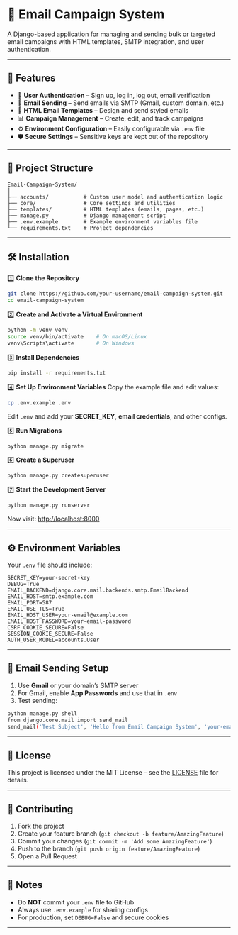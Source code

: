 # 📧 Email Campaign System

A Django-based application for managing and sending bulk or targeted email campaigns with HTML templates, SMTP integration, and user authentication.

---

## 🚀 Features

- 🔐 **User Authentication** – Sign up, log in, log out, email verification
- 📩 **Email Sending** – Send emails via SMTP (Gmail, custom domain, etc.)
- 🎨 **HTML Email Templates** – Design and send styled emails
- 📊 **Campaign Management** – Create, edit, and track campaigns
- ⚙️ **Environment Configuration** – Easily configurable via `.env` file
- 🛡️ **Secure Settings** – Sensitive keys are kept out of the repository

---

## 📂 Project Structure

```
Email-Campaign-System/
│
├── accounts/           # Custom user model and authentication logic
├── core/               # Core settings and utilities
├── templates/          # HTML templates (emails, pages, etc.)
├── manage.py           # Django management script
├── .env.example        # Example environment variables file
└── requirements.txt    # Project dependencies
```

---

## 🛠 Installation

1️⃣ **Clone the Repository**
```bash
git clone https://github.com/your-username/email-campaign-system.git
cd email-campaign-system
```

2️⃣ **Create and Activate a Virtual Environment**
```bash
python -m venv venv
source venv/bin/activate    # On macOS/Linux
venv\Scripts\activate       # On Windows
```

3️⃣ **Install Dependencies**
```bash
pip install -r requirements.txt
```

4️⃣ **Set Up Environment Variables**
Copy the example file and edit values:
```bash
cp .env.example .env
```
Edit `.env` and add your **SECRET_KEY**, **email credentials**, and other configs.

5️⃣ **Run Migrations**
```bash
python manage.py migrate
```

6️⃣ **Create a Superuser**
```bash
python manage.py createsuperuser
```

7️⃣ **Start the Development Server**
```bash
python manage.py runserver
```
Now visit: [http://localhost:8000](http://localhost:8000)

---

## ⚙️ Environment Variables

Your `.env` file should include:

```dotenv
SECRET_KEY=your-secret-key
DEBUG=True
EMAIL_BACKEND=django.core.mail.backends.smtp.EmailBackend
EMAIL_HOST=smtp.example.com
EMAIL_PORT=587
EMAIL_USE_TLS=True
EMAIL_HOST_USER=your-email@example.com
EMAIL_HOST_PASSWORD=your-email-password
CSRF_COOKIE_SECURE=False
SESSION_COOKIE_SECURE=False
AUTH_USER_MODEL=accounts.User
```

---

## 📧 Email Sending Setup

1. Use **Gmail** or your domain’s SMTP server  
2. For Gmail, enable **App Passwords** and use that in `.env`  
3. Test sending:
```bash
python manage.py shell
from django.core.mail import send_mail
send_mail('Test Subject', 'Hello from Email Campaign System', 'your-email@example.com', ['recipient@example.com'])
```

---

## 📜 License

This project is licensed under the MIT License – see the [LICENSE](LICENSE) file for details.

---

## 🤝 Contributing

1. Fork the project  
2. Create your feature branch (`git checkout -b feature/AmazingFeature`)  
3. Commit your changes (`git commit -m 'Add some AmazingFeature'`)  
4. Push to the branch (`git push origin feature/AmazingFeature`)  
5. Open a Pull Request

---

## 📌 Notes

- Do **NOT** commit your `.env` file to GitHub  
- Always use `.env.example` for sharing configs  
- For production, set `DEBUG=False` and secure cookies

---
